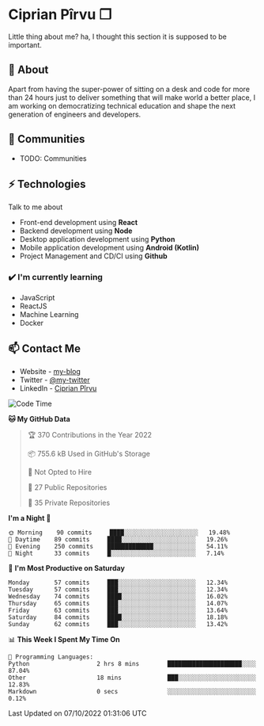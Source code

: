 # Ciprian Pîrvu ❐

Little thing about me? ha, I thought this section it is supposed to be important.

## 🧐 About

Apart from having the super-power of sitting on a desk and code for more than 24 hours just to deliver something that will make world a better place, I am working on democratizing technical education and shape the next generation of engineers and developers.

## 👯 Communities

-   TODO: Communities

## ⚡ Technologies

Talk to me about

-   Front-end development using **React**
-   Backend development using **Node**
-   Desktop application development using **Python**
-   Mobile application development using **Android (Kotlin)**
-   Project Management and CD/CI using **Github**

### ✔️ I'm currently learning

-   JavaScript
-   ReactJS
-   Machine Learning
-   Docker

## 📫 Contact Me

-   Website - [my-blog]()
-   Twitter - [@my-twitter]()
-   LinkedIn - [Ciprian Pîrvu](https://www.linkedin.com/in/p%C3%AErvu-ciprian-cristian-4415991b1/)

<!--START_SECTION:waka-->
![Code Time](http://img.shields.io/badge/Code%20Time-1%2C307%20hrs%201%20min-blue)

**🐱 My GitHub Data** 

> 🏆 370 Contributions in the Year 2022
 > 
> 📦 755.6 kB Used in GitHub's Storage 
 > 
> 🚫 Not Opted to Hire
 > 
> 📜 27 Public Repositories 
 > 
> 🔑 35 Private Repositories  
 > 
**I'm a Night 🦉** 

```text
🌞 Morning    90 commits     ████░░░░░░░░░░░░░░░░░░░░░   19.48% 
🌆 Daytime    89 commits     ████░░░░░░░░░░░░░░░░░░░░░   19.26% 
🌃 Evening    250 commits    █████████████░░░░░░░░░░░░   54.11% 
🌙 Night      33 commits     █░░░░░░░░░░░░░░░░░░░░░░░░   7.14%

```
📅 **I'm Most Productive on Saturday** 

```text
Monday       57 commits     ███░░░░░░░░░░░░░░░░░░░░░░   12.34% 
Tuesday      57 commits     ███░░░░░░░░░░░░░░░░░░░░░░   12.34% 
Wednesday    74 commits     ████░░░░░░░░░░░░░░░░░░░░░   16.02% 
Thursday     65 commits     ███░░░░░░░░░░░░░░░░░░░░░░   14.07% 
Friday       63 commits     ███░░░░░░░░░░░░░░░░░░░░░░   13.64% 
Saturday     84 commits     ████░░░░░░░░░░░░░░░░░░░░░   18.18% 
Sunday       62 commits     ███░░░░░░░░░░░░░░░░░░░░░░   13.42%

```


📊 **This Week I Spent My Time On** 

```text
💬 Programming Languages: 
Python                   2 hrs 8 mins        █████████████████████░░░░   87.04% 
Other                    18 mins             ███░░░░░░░░░░░░░░░░░░░░░░   12.83% 
Markdown                 0 secs              ░░░░░░░░░░░░░░░░░░░░░░░░░   0.12%

```


 Last Updated on 07/10/2022 01:31:06 UTC
<!--END_SECTION:waka-->
